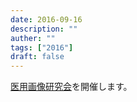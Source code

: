```yaml
---
date: 2016-09-16
description: ""
auther: ""
tags: ["2016"]
draft: false
---
```

[医用画像研究会](https://www.ieice.org/ken/program/index.php?tgid=IEICE-MI)を開催します。
<!--more-->
